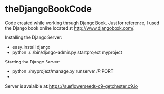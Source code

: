 theDjangoBookCode
==========

Code created while working through Django Book.  Just for reference, I used the Django book online located at http://www.djangobook.com/.

Installing the Django Server:
- easy_install django
- python ./../bin/django-admin.py startproject myproject

Starting the Django Server:
 - python ./myproject/manage.py runserver $IP:$PORT
 - 

Server is avaialble at: https://sunflowerseeds-c9-getchester.c9.io
